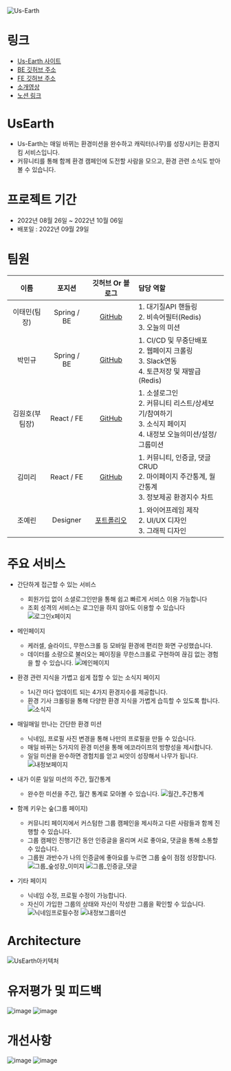 ![Us-Earth](https://user-images.githubusercontent.com/99243066/194052653-ff4166a6-cd22-468a-8edc-6fcadd992c0d.png)
<br>
# 링크
* [Us-Earth 사이트](https://usearth.co.kr)
* [BE 깃허브 주소](https://github.com/Us-Earth/UsEarth.git)
* [FE 깃허브 주소](https://github.com/Us-Earth/us-earth_fe.git)
* [소개영상](https://www.youtube.com/watch?v=6h10HWaQW3w&feature=youtu.be)
* [노션 링크](https://www.notion.so/2fb82bcd1947457893f68acaee850f55)

# UsEarth
  * Us-Earth는 매일 바뀌는 환경미션을 완수하고 캐릭터(나무)를 성장시키는 환경지킴 서비스입니다. 
  * 커뮤니티를 통해 함께 환경 캠페인에 도전할 사람을 모으고, 환경 관련 소식도 받아볼 수 있습니다.
# 프로젝트 기간
 * 2022년 08월 26일 ~ 2022년 10월 06일
 * 배포일 : 2022년 09월 29일
# 팀원
|이름|포지션|깃허브 Or 블로그|담당 역할|
|:-----:|:---:|:---:|:---|
|이태민(팀장)|Spring / BE|[GitHub](https://github.com/PhiloMonx1)|1. 대기질API 핸들링 </br>2. 비속어필터(Redis)</br> 3. 오늘의 미션|
|박민규|Spring / BE|[GitHub](https://github.com/Minkyu222341)|1. CI/CD 및 무중단배포 </br> 2. 웹페이지 크롤링 </br>3. Slack연동 <br/>4. 토큰저장 및 재발급(Redis)|
|김원호(부팀장)|React / FE|[GitHub](https://github.com/loveyoujgb)|1. 소셜로그인 </br>2. 커뮤니티 리스트/상세보기/참여하기</br> 3. 소식지 페이지</br> 4. 내정보 오늘의미션/설정/그룹미션|
|김미리|React / FE|[GitHub](https://github.com/woonhk90/us-earth_fe)|1. 커뮤니티, 인증글, 댓글 CRUD </br>2. 마이페이지 주간통계, 월간통계</br> 3. 정보제공 환경지수 차트|
|조예린|Designer|[포트폴리오](http://kkyy0406.cafe24.com/styling.html)|1. 와이어프레임 제작 </br>2. UI/UX 디자인</br> 3. 그래픽 디자인|

# 주요 서비스
- 간단하게 접근할 수 있는 서비스
    - 회원가입 없이 소셜로그인만을 통해 쉽고 빠르게 서비스 이용 가능합니다
    - 조회 성격의 서비스는 로그인을 하지 않아도 이용할 수 있습니다
     ![로그인x페이지](https://user-images.githubusercontent.com/107628613/194065681-ca896dd0-ada0-480a-bf88-f3f3010593e6.png)
- 메인페이지
    - 케러셀, 슬라이드, 무한스크롤 등 모바일 환경에 편리한 화면 구성했습니다.
    - 데이터를 소량으로 불러오는 페이징을 무한스크롤로 구현하여 끊김 없는 경험을 할 수 있습니다.
    ![메인페이지](https://user-images.githubusercontent.com/107628613/194063832-a78e27f0-6d8c-4bba-97cf-7da93a2844ce.png)
- 환경 관련 지식을 가볍고 쉽게 접할 수 있는 소식지 페이지
    - 1시간 마다 업데이트 되는 4가지 환경지수를 제공합니다.
    - 환경 기사 크롤링을 통해 다양한 환경 지식을 가볍게 습득할 수 있도록 합니다.
    ![소식지](https://user-images.githubusercontent.com/107628613/194063834-8e1e4dd0-9561-4dbc-aa4f-448fa3b1370e.png)
- 매일매일 만나는 간단한 환경 미션
    - 닉네임, 프로필 사진 변경을 통해 나만의 프로필을 만들 수 있습니다.
    - 매일 바뀌는 5가지의 환경 미션을 통해 에코라이프의 방향성을 제시합니다.
    - 일일 미션을 완수하면 경험치를 얻고 씨앗이 성장해서 나무가 됩니다. 
    ![내정보페이지](https://user-images.githubusercontent.com/107628613/194063825-638054f8-abbb-48fb-9b82-e582a02c2de0.png)
- 내가 이룬 일일 미션의 주간, 월간통계
    - 완수한 미션을 주간, 월간 통계로 모아볼 수 있습니다.
    ![월간_주간통계](https://user-images.githubusercontent.com/107628613/194063840-b598fcf7-2729-4984-90e7-44f27a9d4d53.png)
    
- 함께 키우는 숲(그룹 페이지)
    - 커뮤니티 페이지에서 커스텀한 그룹 캠페인을 제시하고 다른 사람들과 함께 진행할 수 있습니다.
    - 그룹 캠페인 진행기간 동안 인증글을 올리며 서로 좋아요, 댓글을 통해 소통할 수 있습니다.
    - 그룹원 과반수가 나의 인증글에 좋아요를 누르면 그룹 숲이 점점 성장합니다.
    ![그룹_숲성장_이미지](https://user-images.githubusercontent.com/107628613/194063671-4049d903-0468-48a2-a158-eabd02c87fa0.png)
![그룹_인증글_댓글](https://user-images.githubusercontent.com/107628613/194063756-7adb5b79-cbdb-4bbe-aa37-27b6214e62c8.png)
- 기타 페이지
    - 닉네임 수정, 프로필 수정이 가능합니다.
    - 자신이 가입한 그룹의 상태와 자신이 작성한 그룹을 확인할 수 있습니다.
![닉네임프로필수정](https://user-images.githubusercontent.com/107628613/194063827-dd7e4571-4a45-4b19-b220-32185a1f7c00.png)
![내정보그룹미션](https://user-images.githubusercontent.com/107628613/194063819-9569da68-b803-4cba-b074-f13060567c83.png)
# Architecture
![UsEarth아키텍처](https://user-images.githubusercontent.com/108817236/193409607-020133eb-0686-462b-8e87-ee643a1deb13.png)

# 유저평가 및 피드백
![image](https://user-images.githubusercontent.com/108817236/194044368-fe1ec4f0-c8f5-4d38-aff2-1e4c7d3368d4.png)
![image](https://user-images.githubusercontent.com/108817236/194044803-009e16a8-0514-409e-ab61-09f80e6f5c0a.png)

# 개선사항
![image](https://user-images.githubusercontent.com/108817236/194042261-38bfe0c1-24c2-4d36-99f6-150f5d62d6c8.png)
![image](https://user-images.githubusercontent.com/108817236/194042384-6fddfa37-2591-4de1-adb5-f0173270e4ee.png)
